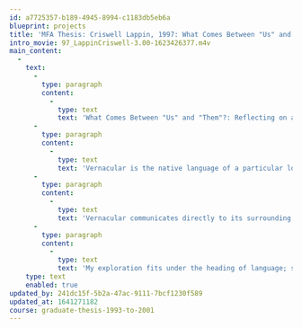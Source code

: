 ```yaml
---
id: a7725357-b189-4945-8994-c1183db5eb6a
blueprint: projects
title: 'MFA Thesis: Criswell Lappin, 1997: What Comes Between "Us" and "Them"?'
intro_movie: 97_LappinCriswell-3.00-1623426377.m4v
main_content:
  -
    text:
      -
        type: paragraph
        content:
          -
            type: text
            text: 'What Comes Between "Us" and "Them"?: Reflecting on a Design Language.'
      -
        type: paragraph
        content:
          -
            type: text
            text: 'Vernacular is the native language of a particular locale. Too often, negative connotations of the word pervade our thoughts. This is especially evident within design, where designers often devalue these objects because they are produced outside the profession, indicating a degree of separation between “us” and “them”. This characterization leads to defining the quality of an item as high or low. Objects are viewed by style rather than content. '
      -
        type: paragraph
        content:
          -
            type: text
            text: 'Vernacular communicates directly to its surrounding community. It is a solution which brings an immediate need. In spite of any criticism, the form serves its purpose as a language — a language from within a community. Since not all designers come from within such a community, they must carefully consider context, intention and audience.'
      -
        type: paragraph
        content:
          -
            type: text
            text: 'My exploration fits under the heading of language; specifically, the language of graphic design. Within this document I question the connotations and relevance of certain words, explore our means of communication, and look at the relationship between designer and audience.'
    type: text
    enabled: true
updated_by: 241dc15f-5b2a-47ac-9111-7bcf1230f589
updated_at: 1641271182
course: graduate-thesis-1993-to-2001
---
```

